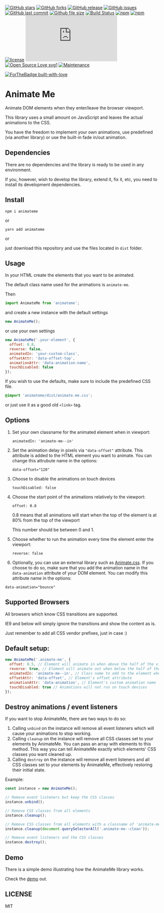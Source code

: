[![GitHub stars](https://img.shields.io/github/stars/scriptex/AnimateMe.svg?style=social&label=Stars)](https://github.com/scriptex/AnimateMe)
[![GitHub forks](https://img.shields.io/github/forks/scriptex/AnimateMe.svg?style=social&label=Fork)](https://github.com/scriptex/AnimateMe/network#fork-destination-box)
[![GitHub release](https://img.shields.io/github/release/scriptex/AnimateMe.svg)](https://github.com/scriptex/AnimateMe/releases/latest)
[![GitHub issues](https://img.shields.io/github/issues/scriptex/AnimateMe.svg)](https://github.com/scriptex/AnimateMe/issues)
[![GitHub last commit](https://img.shields.io/github/last-commit/scriptex/AnimateMe.svg)](https://github.com/scriptex/AnimateMe/commits/master)
[![Github file size](https://img.shields.io/github/size/scriptex/AnimateMe/dist/animate.me.min.js.svg)](https://github.com/scriptex/AnimateMe)
[![Build Status](https://travis-ci.org/scriptex/AnimateMe.svg?branch=master)](https://travis-ci.org/scriptex/AnimateMe)
[![npm](https://img.shields.io/npm/dt/animateme.svg)](https://www.npmjs.com/package/animateme)
[![npm](https://img.shields.io/npm/v/animateme.svg)](https://www.npmjs.com/package/animateme)
[![license](https://img.shields.io/github/license/scriptex/AnimateMe.svg)](https://github.com/scriptex/AnimateMe)
[![Analytics](https://ga-beacon.appspot.com/UA-83446952-1/github.com/scriptex/AnimateMe/README.md)](https://github.com/scriptex/AnimateMe/)
[![Open Source Love svg1](https://badges.frapsoft.com/os/v1/open-source.svg?v=103)](https://github.com/scriptex/AnimateMe/)
[![Maintenance](https://img.shields.io/badge/Maintained%3F-yes-green.svg)](https://github.com/scriptex/AnimateMe/graphs/commit-activity)

[![ForTheBadge built-with-love](http://ForTheBadge.com/images/badges/built-with-love.svg)](https://github.com/scriptex/)

# Animate Me

Animate DOM elements when they enter/leave the browser viewport.

This library uses a small amount on JavaScript and leaves the actual animations to the CSS.

You have the freedom to implement your own animations, use predefined (via another library) or use the built-in fade in/out animation.

## Dependencies

There are no dependencies and the library is ready to be used in any environment.

If you, however, wish to develop the library, extend it, fix it, etc, you need to install its development dependencies.

## Install

```console
npm i animateme
```

or

```console
yarn add animateme
```

or

just download this repository and use the files located in `dist` folder.

## Usage

In your HTML create the elements that you want to be animated.

The default class name used for the animations is `animate-me`.

Then

```javascript
import AnimateMe from 'animateme';
```

and create a new instance with the default settings

```javascript
new AnimateMe();
```

or use your own settings

```javascript
new AnimateMe('.your-element', {
  offset: 0.8,
  reverse: false,
  animatedIn: 'your-custom-class',
  offsetAttr: 'data-offset-top',
  animationAttr: 'data-animation-name',
  touchDisabled: false
});
```

If you wish to use the defaults, make sure to include the predefined CSS file.

```css
@import 'animateme/dist/animate.me.css';
```

or just use it as a good old `<link>` tag.

## Options

1.  Set your own classname for the animated element when in viewport:

    `animatedIn: 'animate-me--in'`

2.  Set the animation delay in pixels via `"data-offset"` attribute. This attribute is added to the HTML element you want to animate. You can change this attrubute name in the options:

    `data-offset="120"`

3.  Choose to disable the animations on touch devices

    `touchDisabled: false`

4.  Choose the start point of the animations relatively to the viewport:

    `offset: 0.8`

    0.8 means that all animations will start when the top of the element is at 80% from the top of the viewport

    This number should be between 0 and 1.

5.  Choose whether to run the animation every time the element enter the viewport:

    `reverse: false`

6.  Optionally, you can use an external library such as [Animate.css](https://daneden.github.io/animate.css/). If you choose to do so, make sure that you add the animation name in the `data-animation` attribute of your DOM element. You can modify this attribute name in the options:

`data-animation="bounce"`

## Supported Browsers

All browsers which know CSS transitions are supported.

IE9 and below will simply ignore the transitions and show the content as is.

Just remember to add all CSS vendor prefixes, just in case :)

## Default setup:

```javascript
new AnimateMe('.animate-me', {
  offset: 0.5, // Element will animate in when above the half of the viewport
  reverse: true, // Element will animate out when below the half of the viewport
  animatedIn: 'animate-me--in', // Class name to add to the element when above half of the viewport
  offsetAttr: 'data-offset', // Element's offset attribute
  animationAttr: 'data-animation', // Element's custom animation name
  touchDisabled: true // Animations will not run on touch devices
});
```

## Destroy animations / event listeners

If you want to stop AnimateMe, there are two ways to do so:

1.  Calling `unbind` on the instance will remove all event listeners which will cause your animations to stop working.
2.  Calling `cleanup` on the instance will remove all CSS classes set to your elements by AnimateMe. You can pass an array with elements to this method. This way you can tell AnimateMe exactly which elements' CSS classes you want cleaned up.
3.  Calling `destroy` on the instance will remove all event listeners and all CSS classes set to your elements by AnimateMe, effectively restoring their initial state.

Example:

```javascript
const instance = new AnimateMe();

// Remove event listeners but keep the CSS classes
instance.unbind();

// Remove CSS classes from all elements
instance.cleanup();

// Remove CSS classes from all elements with a classname of 'animate-me--clean'
instance.cleanup(document.querySelectorAll('.animate-me--clean'));

// Remove event listeners and the CSS classes
instance.destroy();
```

## Demo

There is a simple demo illustrating how the AnimateMe library works.

Check the [demo](https://github.com/scriptex/AnimateMe/blob/master/demo/index.html) out.

## LICENSE

MIT
